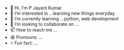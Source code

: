 - 👋 Hi, I’m P Jayant Kumar
- 👀 I’m interested in ...learning new things everyday
- 🌱 I’m currently learning ...python, web development
- 💞️ I’m looking to collaborate on ...
- 📫 How to reach me ...
- 😄 Pronouns: ...
- ⚡ Fun fact: ... 

<!---
Jayantkumar8263/Jayantkumar8263 is a ✨ special ✨ repository because its `README.md` (this file) appears on your GitHub profile.
You can click the Preview link to take a look at your changes.
--->
